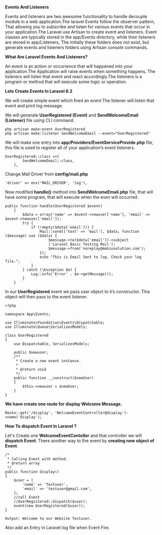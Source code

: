 **Events And Listeners**

Events and listeners are two awesome functionality to handle decouple module in a web application.The laravel Events follow the observer pattern, 
That allowing you to subscribe and listen for various events that occur in your application.The Laravel use Artisan to create event and listeners.
Event classes are typically stored in the app/Events directory, while their listeners are stored in app/Listeners, The initially these folders does 
not exist, but generate events and listeners folders using Artisan console commands.

**What Are Laravel Events And Listeners?**

An event is an action or occurrence that will happened into your application.The Application will raise events when something happens, 
The listeners will listen that event and react accordingly.The listeners is a program or method that will execute some logic or operation.

**Lets Create Events In Laravel 6.2**

We will create simple event which fired an event.The listener will listen that event and print log message.

We will generate **UserRegistered (Event)** and **SendWelcomeEmail (Listener)** file using CLI command.

    php artisan make:event UserRegistered
    php artisan make:listener SendWelcomeEmail --event="UserRegistered"

We will make one entry into **app/Providers/EventServiceProvide.php** file, this file is used to register all of your application’s event listeners.

    UserRegistered::class =>[
            SendWelcomeEmail::class,
        ],

Change Mail Driver from **config/mail.php**

    'driver' => env('MAIL_DRIVER', 'log'),
        
Now modified **handle()** method into **SendWelcomeEmail.php** file, that will have some program, that will execute when the even will occurred.

    public function handle(UserRegistered $event)
        {
            $data = array('name' => $event->newuser['name'], 'email' => $event->newuser['email']);
            try {
                if (!empty($data['email'])) {
                    Mail::send(['text' => 'mail'], $data, function ($message) use ($data) {
                        $message->to($data['email'])->subject
                        ('Laravel Basic Testing Mail');
                        $message->from('noreplay@mobiosolution.com');
                    });
                    echo "This is Email Sent to log. Check your log file.";
                }
            } catch (\Exception $e) {
                Log::info('Error' . $e->getMessage());
            }
        }

In our **UserRegistered** event we pass user object to it’s constructor. This object will then pass to the event listener.

    <?php

    namespace App\Events;

    use Illuminate\Foundation\Events\Dispatchable;
    use Illuminate\Queue\SerializesModels;

    class UserRegistered
    {
        use Dispatchable, SerializesModels;
    
        public $newuser;
        /**
         * Create a new event instance.
         *
         * @return void
         */
        public function __construct($newUser)
        {
            $this->newuser = $newUser;
        }
    }

**We have create one route for display Welcome Message.**

    Route::get('/display', 'WelcomeEventController@display')->name('display');

**How To dispatch Event In Laravel ?**

Let's Create one **WelcomeEventContoller** and that controller we will **dispatch Event**.
There another way to fire event by **creating new object of Event**.

    /*
     * Calling Event with method.
     * @return array
     */
    public function display()
    {
        $user = [
            'name' => 'Testuser',
            'email' => 'testuser@gmail.com',
        ];
        //call Event
        //UserRegistered::dispatch($user);
        event(new UserRegistered($user));
    }

    Output: Welcome to our Website Testuser.

Also add an Entry in Laravel log file when Event Fire.
